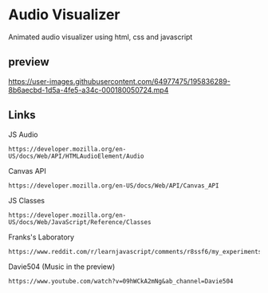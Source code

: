 # Audio Visualizer 

Animated audio visualizer using html, css and javascript

## preview 

https://user-images.githubusercontent.com/64977475/195836289-8b6aecbd-1d5a-4fe5-a34c-000180050724.mp4

## Links
JS Audio
```
https://developer.mozilla.org/en-US/docs/Web/API/HTMLAudioElement/Audio
```
Canvas API 
```
https://developer.mozilla.org/en-US/docs/Web/API/Canvas_API
```
JS Classes
```
https://developer.mozilla.org/en-US/docs/Web/JavaScript/Reference/Classes
```
Franks's Laboratory
```
https://www.reddit.com/r/learnjavascript/comments/r8ssf6/my_experiments_with_vanilla_javascript_audio/
```
Davie504 (Music in the preview)
```
https://www.youtube.com/watch?v=09hWCkA2mNg&ab_channel=Davie504
```